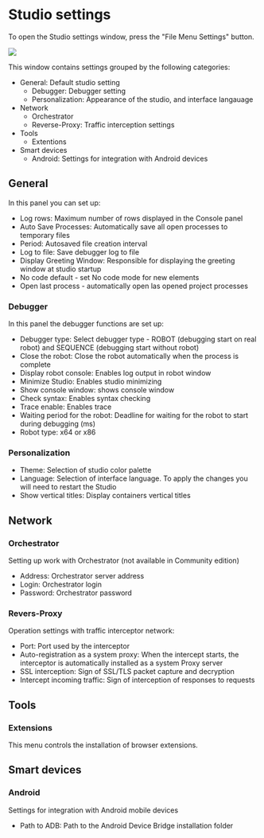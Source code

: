 # Studio settings

To open the Studio settings window, press the "File Menu Settings" button.

![](<../../.gitbook/assets/Studio settings.png>)

This window contains settings grouped by the following categories:

* General: Default studio setting
  * Debugger: Debugger setting
  * Personalization: Appearance of the studio, and interface langauage
* Network
  * Orchestrator
  * Reverse-Proxy: Traffic interception settings
* Tools
  * Extentions
* Smart devices
  * Android: Settings for integration with Android devices

## General&#x20;

In this panel you can set up:

* Log rows: Maximum number of rows displayed in the Console panel
* Auto Save Processes: Automatically save all open processes to temporary files
* Period: Autosaved file creation interval
* Log to file: Save debugger log to file
* Display Greeting Window: Responsible for displaying the greeting window at studio startup
* No code default - set No code mode for new elements
* Open last process - automatically open las opened project processes

### Debugger

In this panel the debugger functions are set up:

* Debugger type: Select debugger type - ROBOT (debugging start on real robot) and SEQUENCE (debugging start without robot)
* Close the robot: Close the robot automatically when the process is complete
* Display robot console: Enables log output in robot window
* Minimize Studio: Enables studio minimizing
* Show console window: shows console window
* Check syntax: Enables syntax checking
* Trace enable: Enables trace
* Waiting period for the robot: Deadline for waiting for the robot to start during debugging (ms)
* Robot type: x64 or x86&#x20;

### Personalization

* Theme: Selection of studio color palette
* Language: Selection of interface language. To apply the changes you will need to restart the Studio
* Show vertical titles: Display containers vertical titles

## Network

### Orchestrator

Setting up work with Orchestrator (not available in Community edition)

* Address: Orchestrator server address
* Login: Orchestrator login
* Password: Orchestrator password

### Revers-Proxy

Operation settings with traffic interceptor network:

* Port: Port used by the interceptor
* Auto-registration as a system proxy: When the intercept starts, the interceptor is automatically installed as a system Proxy server
* SSL interception: Sign of SSL/TLS packet capture and decryption
* Intercept incoming traffic: Sign of interception of responses to requests

## Tools

### Extensions

This menu controls the installation of browser extensions.

## Smart devices

### Android

Settings for integration with Android mobile devices

* Path to ADB: Path to the Android Device Bridge installation folder

